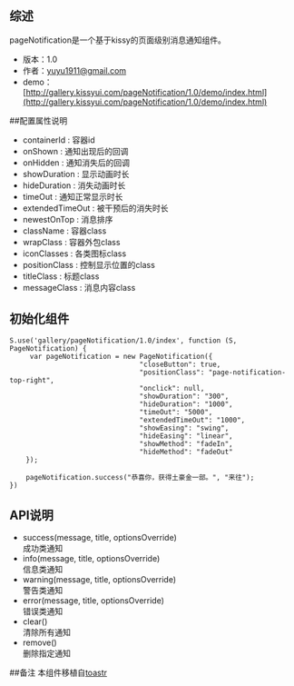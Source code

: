 ## 综述

pageNotification是一个基于kissy的页面级别消息通知组件。

* 版本：1.0
* 作者：yuyu1911@gmail.com
* demo：[http://gallery.kissyui.com/pageNotification/1.0/demo/index.html](http://gallery.kissyui.com/pageNotification/1.0/demo/index.html)


##配置属性说明
* containerId			 : 容器id
* onShown				 : 通知出现后的回调
* onHidden				 : 通知消失后的回调
* showDuration			 : 显示动画时长
* hideDuration			 : 消失动画时长
* timeOut				 : 通知正常显示时长
* extendedTimeOut		 : 被干预后的消失时长
* newestOnTop			 : 消息排序
* className				 : 容器class
* wrapClass				 : 容器外包class
* iconClasses			 : 各类图标class
* positionClass			 : 控制显示位置的class
* titleClass			 : 标题class
* messageClass			 : 消息内容class

## 初始化组件

    S.use('gallery/pageNotification/1.0/index', function (S, PageNotification) {
         var pageNotification = new PageNotification({
  									"closeButton": true,
  									"positionClass": "page-notification-top-right",
  									"onclick": null,
  									"showDuration": "300",
  									"hideDuration": "1000",
  									"timeOut": "5000",
  									"extendedTimeOut": "1000",
  									"showEasing": "swing",
  									"hideEasing": "linear",
  									"showMethod": "fadeIn",
  									"hideMethod": "fadeOut"
		});
		
		pageNotification.success("恭喜你，获得土豪金一部。", "来往");
    })

## API说明
 * success(message, title, optionsOverride)	  
 成功类通知
 * info(message, title, optionsOverride)	 	 
 信息类通知
 * warning(message, title, optionsOverride)	 
 警告类通知
 * error(message, title, optionsOverride)		 
 错误类通知
 * clear()										 
 清除所有通知
 * remove()										 
 删除指定通知
 
##备注
本组件移植自[toastr](https://github.com/CodeSeven/toastr)